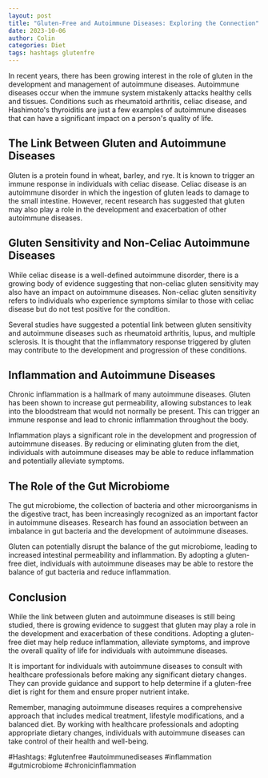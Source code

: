 ```yaml
---
layout: post
title: "Gluten-Free and Autoimmune Diseases: Exploring the Connection"
date: 2023-10-06
author: Colin
categories: Diet
tags: hashtags glutenfre
---
```


In recent years, there has been growing interest in the role of gluten in the development and management of autoimmune diseases. Autoimmune diseases occur when the immune system mistakenly attacks healthy cells and tissues. Conditions such as rheumatoid arthritis, celiac disease, and Hashimoto's thyroiditis are just a few examples of autoimmune diseases that can have a significant impact on a person's quality of life.

## The Link Between Gluten and Autoimmune Diseases

Gluten is a protein found in wheat, barley, and rye. It is known to trigger an immune response in individuals with celiac disease. Celiac disease is an autoimmune disorder in which the ingestion of gluten leads to damage to the small intestine. However, recent research has suggested that gluten may also play a role in the development and exacerbation of other autoimmune diseases.

## Gluten Sensitivity and Non-Celiac Autoimmune Diseases

While celiac disease is a well-defined autoimmune disorder, there is a growing body of evidence suggesting that non-celiac gluten sensitivity may also have an impact on autoimmune diseases. Non-celiac gluten sensitivity refers to individuals who experience symptoms similar to those with celiac disease but do not test positive for the condition.

Several studies have suggested a potential link between gluten sensitivity and autoimmune diseases such as rheumatoid arthritis, lupus, and multiple sclerosis. It is thought that the inflammatory response triggered by gluten may contribute to the development and progression of these conditions.

## Inflammation and Autoimmune Diseases

Chronic inflammation is a hallmark of many autoimmune diseases. Gluten has been shown to increase gut permeability, allowing substances to leak into the bloodstream that would not normally be present. This can trigger an immune response and lead to chronic inflammation throughout the body.

Inflammation plays a significant role in the development and progression of autoimmune diseases. By reducing or eliminating gluten from the diet, individuals with autoimmune diseases may be able to reduce inflammation and potentially alleviate symptoms.

## The Role of the Gut Microbiome

The gut microbiome, the collection of bacteria and other microorganisms in the digestive tract, has been increasingly recognized as an important factor in autoimmune diseases. Research has found an association between an imbalance in gut bacteria and the development of autoimmune diseases.

Gluten can potentially disrupt the balance of the gut microbiome, leading to increased intestinal permeability and inflammation. By adopting a gluten-free diet, individuals with autoimmune diseases may be able to restore the balance of gut bacteria and reduce inflammation.

## Conclusion

While the link between gluten and autoimmune diseases is still being studied, there is growing evidence to suggest that gluten may play a role in the development and exacerbation of these conditions. Adopting a gluten-free diet may help reduce inflammation, alleviate symptoms, and improve the overall quality of life for individuals with autoimmune diseases.

It is important for individuals with autoimmune diseases to consult with healthcare professionals before making any significant dietary changes. They can provide guidance and support to help determine if a gluten-free diet is right for them and ensure proper nutrient intake.

Remember, managing autoimmune diseases requires a comprehensive approach that includes medical treatment, lifestyle modifications, and a balanced diet. By working with healthcare professionals and adopting appropriate dietary changes, individuals with autoimmune diseases can take control of their health and well-being.

#Hashtags: #glutenfree #autoimmunediseases #inflammation #gutmicrobiome #chronicinflammation